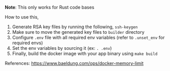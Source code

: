 <strong>Note</strong>: This only works for Rust code bases

How to use this,
1. Generate RSA key files by running the following,
    `ssh-keygen`
2. Make sure to move the generated key files to `builder` directory
3. Configure `.env` file with all required env variables (refer to `.unset_env` for required envs)
4. Set the env variables by sourcing it (ex: `. .env`)
5. Finally, build the docker image with your app binary using `make build`

References:
https://www.baeldung.com/ops/docker-memory-limit